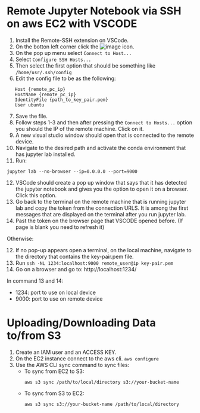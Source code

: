 # Remote Jupyter Notebook via SSH on aws EC2 with VSCODE

1. Install the Remote-SSH extension on VSCode.
2. On the botton left corner click the ![image](https://github.com/JohnRomanelis/Quick-Cheat-Sheets/assets/48806065/20eede30-d4ca-4cdf-90aa-ec1f2e3c7edd) icon.
3. On the pop up menu select `Connect to Host...`
4. Select `Configure SSH Hosts...`
5. Then select the first option that should be something like `/home/usr/.ssh/config`
6. Edit the config file to be as the following:
 ```# Read more about SSH config files: https://linux.die.net/man/5/ssh_config
    Host {remote_pc_ip}
    HostName {remote_pc_ip}
    IdentityFile {path_to_key_pair.pem}
    User ubuntu
```
7. Save the file.
8. Follow steps 1-3 and then after pressing the `Connect to Hosts...` option you should the IP of the remote machine. Click on it.
9. A new visual studio window should open that is connected to the remote device.
10. Navigate to the desired path and activate the conda environment that has jupyter lab installed.
11. Run:  
 ```
 jupyter lab --no-browser --ip=0.0.0.0 --port=9000
 ```
12. VSCode should create a pop up window that says that it has detected the jupyter notebook and gives you the option to open it on a browser. Click this option.
13. Go back to the terminal on the remote machine that is running jupyter lab and copy the token from the connection URLS. It is among the first messages that are displayed on the terminal after you run jupyter lab.
14. Past the token on the browser page that VSCODE opened before. (If page is blank you need to refresh it)

Otherwise:

12. If no pop-up appears open a terminal, on the local machine, navigate to the directory that contains the key-pair.pem file.
13. Run `ssh -NL 1234:localhost:9000 remote_user@ip key-pair.pem`
14. Go on a browser and go to: http://localhost:1234/

In command 13 and 14:
- 1234: port to use on local device
- 9000: port to use on remote device

# Uploading/Downloading Data to/from S3
1. Create an IAM user and an ACCESS KEY.
2. On the EC2 instance connect to the aws cli. 
   ```aws configure```
3. Use the AWS CLI sync command to sync files:
   - To sync from EC2 to S3:
     ```
     aws s3 sync /path/to/local/directory s3://your-bucket-name
     ```
   - To sync from S3 to EC2:
     ```
     aws s3 sync s3://your-bucket-name /path/to/local/directory
     ```
